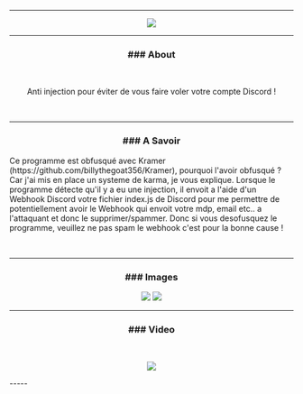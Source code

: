 -----

<p align = "center">
<img src="https://cdn.discordapp.com/attachments/856802779489501187/882603247074951218/31vF.gif">
</p>

-----
### <p align="center">### About</p>
<br>
<p align="center">
  Anti injection pour éviter de vous faire voler votre compte Discord !</p>
  <br>

-----
### <p align="center">### A Savoir</p>
<p align="center">
  <p>Ce programme est obfusqué avec Kramer (https://github.com/billythegoat356/Kramer), pourquoi l'avoir obfusqué ? Car j'ai mis en place un systeme de karma, je vous explique. Lorsque le programme détecte qu'il y a eu une injection, il envoit a l'aide d'un Webhook Discord votre fichier index.js de Discord pour me permettre de potentiellement avoir le Webhook qui envoit votre mdp, email etc.. a l'attaquant et donc le supprimer/spammer. Donc si vous desofusquez le programme, veuillez ne pas spam le webhook c'est pour la bonne cause !</p>
  <br>
</p>

-----
### <p align="center">### Images</p>

<p align = "center">
<img src="https://yourmom.is-a.fail/5i8xXVbcB.png">
<img src="https://yourmom.is-a.fail/5i8y2Md3b.png">
</p>

-----
### <p align="center">### Video</p>
<br>
<p align = "center">
<a align="center" href="https://www.youtube.com/watch?v=c9zat9Gos-k"><img src="https://img.youtube.com/vi/c9zat9Gos-k/0.jpg"></a>
</p>
-----
